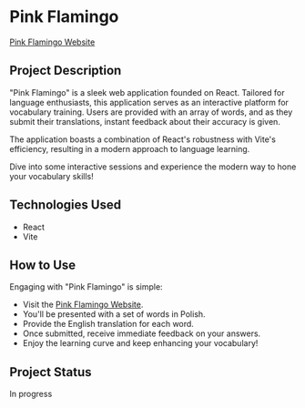 # Pink Flamingo

[Pink Flamingo Website](https://pink-flamingo.pl)

## Project Description

"Pink Flamingo" is a sleek web application founded on React. Tailored for language enthusiasts, this application serves as an interactive platform for vocabulary training. Users are provided with an array of words, and as they submit their translations, instant feedback about their accuracy is given.

The application boasts a combination of React's robustness with Vite's efficiency, resulting in a modern approach to language learning.

Dive into some interactive sessions and experience the modern way to hone your vocabulary skills!

## Technologies Used

- React
- Vite

## How to Use

Engaging with "Pink Flamingo" is simple:

- Visit the [Pink Flamingo Website](https://pink-flamingo.pl).
- You'll be presented with a set of words in Polish.
- Provide the English translation for each word.
- Once submitted, receive immediate feedback on your answers.
- Enjoy the learning curve and keep enhancing your vocabulary!

## Project Status

In progress